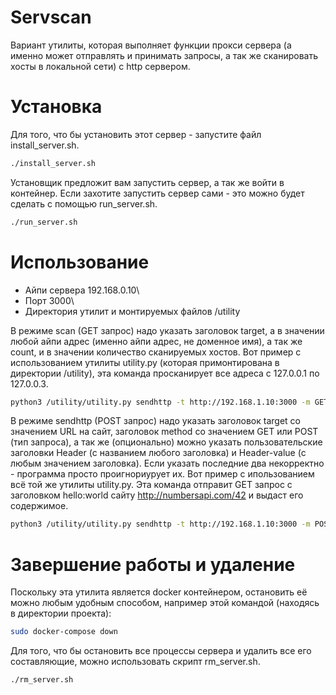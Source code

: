 # Servscan
Вариант утилиты, которая выполняет функции прокси сервера (а именно может отправлять и принимать запросы, а так же сканировать хосты в локальной сети) с http сервером.

# Установка
Для того, что бы установить этот сервер - запустите файл install_server.sh.

```bash
./install_server.sh
```

Установщик предложит вам запустить сервер, а так же войти в контейнер. Если захотите запустить сервер сами - это можно будет сделать с помощью run_server.sh.

```bash
./run_server.sh
```

# Использование
* Айпи сервера 192.168.0.10\
* Порт 3000\
* Директория утилит и монтируемых файлов /utility

В режиме scan (GET запрос) надо указать заголовок target, а в значении любой айпи адрес (именно айпи адрес, не доменное имя), а так же count, и в значении количество сканируемых хостов. Вот пример с использованием утилиты utility.py (которая примонтирована в директории /utility), эта команда просканирует все адреса с 127.0.0.1 по 127.0.0.3.
```bash
python3 /utility/utility.py sendhttp -t http://192.168.1.10:3000 -m GET -hd target:127.0.0.0 count:3
```

В режиме sendhttp (POST запрос) надо указать заголовок target со значением URL на сайт, заголовок method со значением GET или POST (тип запроса), а так же (опционально) можно указать пользовательские заголовки Header (с названием любого заголовка) и Header-value (с любым значением заголовка). Если указать последние два некорректно - программа просто проигнориурует их. Вот пример с ипользованием всё той же утилиты utility.py. Эта команда отправит GET запрос с заголовком hello:world сайту http://numbersapi.com/42 и выдаст его содержимое.
```bash
python3 /utility/utility.py sendhttp -t http://192.168.1.10:3000 -m POST -hd target:http://numbersapi.com/42 method:get Header:hello Header-value:world
```

# Завершение работы и удаление
Поскольку эта утилита является docker контейнером, остановить её можно любым удобным способом, например этой командой (находясь в директории проекта):

```bash
sudo docker-compose down
```
Для того, что бы остановить все процессы сервера и удалить все его составляющие, можно использовать скрипт rm_server.sh.

```bash
./rm_server.sh
```








